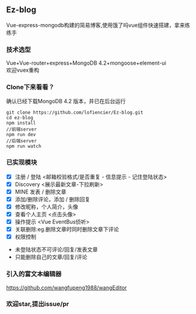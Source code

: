 ## Ez-blog
Vue-express-mongodb构建的简易博客,使用饿了吗vue组件快速搭建，拿来练练手

 
### 技术选型
Vue+Vue-router+express+MongoDB 4.2+mongoose+element-ui
<br>
欢迎vuex重构

### Clone下来看看？
确认已经下载MongoDB 4.2 版本，并已在后台运行

```
git clone https://github.com/lofiencier/Ez-blog.git
cd ez-blog
npm install
//前端server
npm run dev
//后端server
npm run watch
```



### 已实现模块
- [x] 注册 / 登陆 <邮箱校验格式/是否重复 - 信息提示 - 记住登陆状态>
- [x] Discovery <展示最新文章-下拉刷新>
- [x] MINE 发表 / 删除文章
- [x] 添加/删除评论，添加 / 删除回复
- [x] 修改昵称，个人简介，头像
- [x] 查看个人主页 <点击头像>
- [x] 操作提示 <Vue EventBus侦听>
- [x] 关联删除:eg.删除文章时同时删除文章下评论
- [x] 权限控制
- 未登陆状态不可评论/回复/发表文章
- 只能删除自己的文章/回复/评论


### 引入的富文本编辑器
https://github.com/wangfupeng1988/wangEditor

### 欢迎star,提出issue/pr